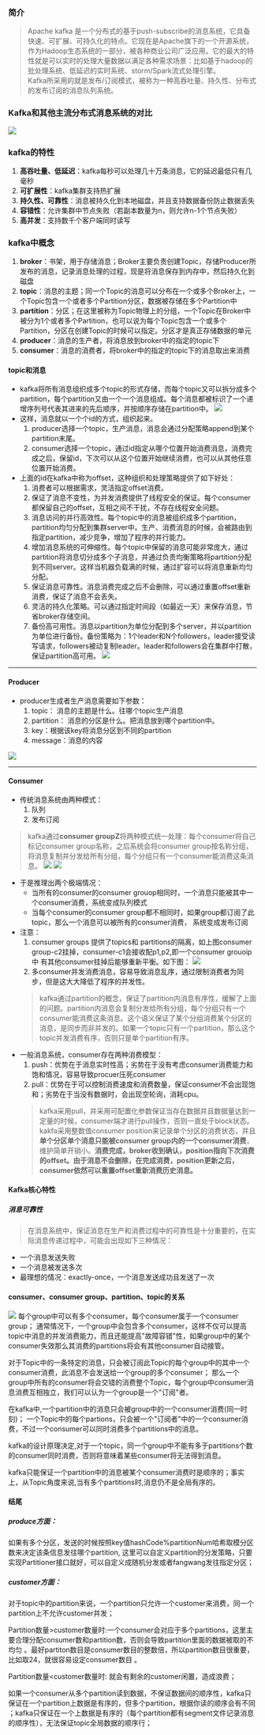 <!-- ## Kafka工作原理 -->

### 简介
> Apache kafka 是一个分布式的基于push-subscribe的消息系统，它具备快速、可扩展、可持久化的特点。它现在是Apache旗下的一个开源系统，作为Hadoop生态系统的一部分，被各种商业公司广泛应用。它的最大的特性就是可以实时的处理大量数据以满足各种需求场景：比如基于hadoop的批处理系统、低延迟的实时系统、storm/Spark流式处理引擎。  
Kafka所采用的就是发布/订阅模式，被称为一种高吞吐量、持久性、分布式的发布订阅的消息队列系统。

### Kafka和其他主流分布式消息系统的对比
![](https://yds-01.coding.net/p/Summary-of-notes/d/Summary-of-notes/git/raw/master/images/compare_mq.png)
### kafka的特性
1. **高吞吐量、低延迟**：kafka每秒可以处理几十万条消息，它的延迟最低只有几毫秒
2. **可扩展性**：kafka集群支持热扩展
3. **持久性、可靠性**：消息被持久化到本地磁盘，并且支持数据备份防止数据丢失
4. **容错性**：允许集群中节点失败（若副本数量为n，则允许n-1个节点失败）
5. **高并发**：支持数千个客户端同时读写
### kafka中概念
1. **broker**：书架，用于存储消息；Broker主要负责创建Topic，存储Producer所发布的消息，记录消息处理的过程，现是将消息保存到内存中，然后持久化到磁盘
2. **topic**：消息的主题；同一个Topic的消息可以分布在一个或多个Broker上，一个Topic包含一个或者多个Partition分区，数据被存储在多个Partition中
3. **partition**：分区；在这里被称为Topic物理上的分组，一个Topic在Broker中被分为1个或者多个Partition，也可以说为每个Topic包含一个或多个Partition，分区在创建Topic的时候可以指定。分区才是真正存储数据的单元
3. **producer**：消息的生产者，将消息放到broker中的指定的topic下
4. **consumer**：消息的消费者，将broker中的指定的topic下的消息取出来消费

#### topic和消息
- kafka将所有消息组织成多个topic的形式存储，而每个topic又可以拆分成多个partition，每个partition又由一个一个消息组成。每个消息都被标识了一个递增序列号代表其进来的先后顺序，并按顺序存储在partition中。
![](https://yds-01.coding.net/p/Summary-of-notes/d/Summary-of-notes/git/raw/master/images/kafaka_topic_partition.png)
- 这样，消息就以一个个id的方式，组织起来。
    1. producer选择一个topic，生产消息，消息会通过分配策略append到某个partition末尾。
    2. consumer选择一个topic，通过id指定从哪个位置开始消费消息，消费完成之后，保留id，下次可以从这个位置开始继续消费，也可以从其他任意位置开始消费。
- 上面的id在kafka中称为offset，这种组织和处理策略提供了如下好处：
    1. 消费者可以根据需求，灵活指定offset消费。
    2. 保证了消息不变性，为并发消费提供了线程安全的保证。每个consumer都保留自己的offset，互相之间不干扰，不存在线程安全问题。
    3. 消息访问的并行高效性。每个topic中的消息被组织成多个partition，partition均匀分配到集群server中。生产、消费消息的时候，会被路由到指定partition，减少竞争，增加了程序的并行能力。
    4. 增加消息系统的可伸缩性。每个topic中保留的消息可能非常庞大，通过partition将消息切分成多个子消息，并通过负责均衡策略将partition分配到不同server。这样当机器负载满的时候，通过扩容可以将消息重新均匀分配。
    5. 保证消息可靠性。消息消费完成之后不会删除，可以通过重置offset重新消费，保证了消息不会丢失。
    6. 灵活的持久化策略。可以通过指定时间段（如最近一天）来保存消息，节省broker存储空间。
    7. 备份高可用性。消息以partition为单位分配到多个server，并以partition为单位进行备份。备份策略为：1个leader和N个followers，leader接受读写请求，followers被动复制leader。leader和followers会在集群中打散，保证partition高可用。
![](https://yds-01.coding.net/p/Summary-of-notes/d/Summary-of-notes/git/raw/master/images/kafka_partitions.png)

***
#### Producer
- producer生成者生产消息需要如下参数：
    1. topic： 消息的主题是什么。往哪个topic生产消息
    2. partition： 消息的分区是什么。把消息放到哪个partition中。
    3. key：根据该key将消息分区到不同的partition
    4. message：消息的内容

![](https://yds-01.coding.net/p/Summary-of-notes/d/Summary-of-notes/git/raw/master/images/kafka_producer.png)
***
#### Consumer 
- 传统消息系统由两种模式：
    1. 队列
    2. 发布订阅
> kafka通过**consumer groupZ**将两种模式统一处理：每个consumer将自己标记consumer group名称，之后系统会将consumer group按名称分组，将消息复制并分发给所有分组，每个分组只有一个consumer能消费这条消息。
![](https://yds-01.coding.net/p/Summary-of-notes/d/Summary-of-notes/git/raw/master/images/kafka_consumer.png)
![](https://yds-01.coding.net/p/Summary-of-notes/d/Summary-of-notes/git/raw/master/images/kafka_consumer-group.png)
- 于是推理出两个极端情况：
    - 当所有的consumer的consumer grouop相同时，一个消息只能被其中一个consumer消费，系统变成队列模式
    - 当每个consumer的consumer group都不相同时，如果group都订阅了此topic，那么一个消息可以被所有的consumer消费， 系统变成发布订阅
- 注意：
    1. consumer groups 提供了topics和 partitions的隔离，如上图consumer group-c2挂掉，consumer-c1会接收配p1,p2,即一个consumer grouoip 中 有其他consumer挂掉后能够重新平衡。如下图：
    ![](https://yds-01.coding.net/p/Summary-of-notes/d/Summary-of-notes/git/raw/master/images/kafka_consumer-group-balance.png)
    2. 多consumer并发消费消息，容易导致消息乱序，通过限制消费者为同步，但是这大大降低了程序的并发性。
    > kafka通过partition的概念，保证了partition内消息有序性，缓解了上面的问题。partition内消息会复制分发给所有分组，每个分组只有一个consumer能消费这条消息。这个语义保证了某个分组消费某个分区的消息，是同步而非并发的。如果一个topic只有一个partition，那么这个topic并发消费有序，否则只是单个partition有序。
- 一般消息系统，consumer存在两种消费模型：
    1. push：优势在于消息实时性高；劣势在于没有考虑consumer消费能力和饱和情况，容易导致procuer压死consumer
    2. pull：优势在于可以控制消费速度和消费数量，保证consumer不会出现饱和；劣势在于当没有数据时，会出现空轮询，消耗cpu。
    > kafka采用pull，并采用可配置化参数保证当存在数据并且数据量达到一定量的时候，consumer端才进行pull操作，否则一直处于block状态。kakfa采用整数值consumer position来记录单个分区的消费状态，并且**单个分区单个消息只能被consumer group内的一个consumer消费**，维护简单开销小。**消费完成，broker收到确认，position指向下次消费的offset。由于消息不会删除，在完成消费，position更新之后，consumer依然可以重置offset重新消费历史消息。**

#### Kafka核心特性
##### 消息可靠性
> 在消息系统中，保证消息在生产和消费过程中的可靠性是十分重要的，在实际消息传递过程中，可能会出现如下三种情况：
- 一个消息发送失败
- 一个消息被发送多次
- 最理想的情况：exactly-once，一个消息发送成功且发送了一次


#### consumer、consumer group、partition、topic的关系 
![](https://yds-01.coding.net/p/Summary-of-notes/d/Summary-of-notes/git/raw/master/images/kafka_topic-consumer.jpg)
每个group中可以有多个consumer，每个consumer属于一个consumer group；
通常情况下，一个group中会包含多个consumer，这样不仅可以提高topic中消息的并发消费能力，而且还能提高"故障容错"性，如果group中的某个consumer失效那么其消费的partitions将会有其他consumer自动接管。

对于Topic中的一条特定的消息，只会被订阅此Topic的每个group中的其中一个consumer消费，此消息不会发送给一个group的多个consumer；
那么一个group中所有的consumer将会交错的消费整个Topic，每个group中consumer消息消费互相独立，我们可以认为一个group是一个"订阅"者。

在kafka中,一个partition中的消息只会被group中的一个consumer消费(同一时刻)；
一个Topic中的每个partions，只会被一个"订阅者"中的一个consumer消费，不过一个consumer可以同时消费多个partitions中的消息。

kafka的设计原理决定,对于一个topic，同一个group中不能有多于partitions个数的consumer同时消费，否则将意味着某些consumer将无法得到消息。

kafka只能保证一个partition中的消息被某个consumer消费时是顺序的；事实上，从Topic角度来说,当有多个partitions时,消息仍不是全局有序的。


#### 结尾
##### produce方面：

如果有多个分区，发送的时候按照key值hashCode%partitionNum哈希取模分区数来决定该条信息发往哪个partition, 这里可以自定义partition的分发策略，只要实现Partitioner接口就好，可以自定义成随机分发或者fangwang发往指定分区；

##### customer方面：

对于topic中的partition来说，一个partition只允许一个customer来消费，同一个partition上不允许customer并发；

Partition数量>customer数量时:一个consumer会对应于多个partitions，这里主要合理分配consumer数和partition数，否则会导致partition里面的数据被取的不均匀 。最好partiton数目是consumer数目的整数倍，所以partition数目很重要，比如取24，就很容易设定consumer数目 。

Partition数量<customer数量时:   就会有剩余的customer闲置，造成浪费；

如果一个consumer从多个partition读到数据，不保证数据间的顺序性，kafka只保证在一个partition上数据是有序的，但多个partition，根据你读的顺序会有不同 ；kafka只保证在一个上数据是有序的（每个partition都有segment文件记录消息的顺序性），无法保证topic全局数据的顺序行；





